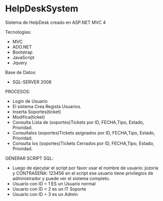 # HelpDeskSystem

Sistema de HelpDesk creado en ASP.NET MVC 4

Tecnologías:
- MVC
- ADO.NET
- Bootstrap
- JavaScript
- Jquery

Base de Datos:
* SQL-SERVER 2008

PROCESOS:
* Login de Usuario
* El sistema Crea Regista Usuarios.
* Inserta Soportes(ticket)
* Modifica(ticket)
* Consulta Lista de (soportes)Tickets por ID, FECHA,Tipo, Estado, Prioridad.
* Consultalos (soportes)Tickets asignados por ID, FECHA,Tipo, Estado, Prioridad.
* Consulta los (soportes)Tickets Cerrados por ID, FECHA,Tipo, Estado, Prioridad.

GENERAR SCRIPT SQL:
* Luego de ejecutar el script por favor usar el nombre de usuario: jozoria y CONTRASEÑA: 123456
en el script ese usuario tiene privilegios de administrador y puede ver el sistema completo.
* Usuario con ID = 1 ES un Usuario normal
* Usuario con ID = 2 es un IT Soporte
* Usuario con ID = 3 es un Admin

